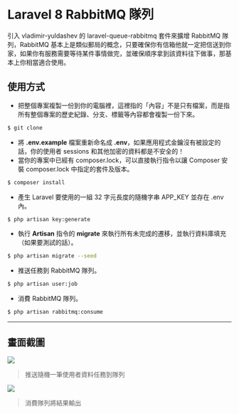 # Laravel 8 RabbitMQ 隊列

引入 vladimir-yuldashev 的 laravel-queue-rabbitmq 套件來擴增 RabbitMQ 隊列，RabbitMQ 基本上是類似郵局的概念，只要確保你有信箱他就一定把信送到你家，如果你有服務需要等待某件事情做完，並確保順序拿到該資料往下做事，那基本上你相當適合使用。

## 使用方式
- 把整個專案複製一份到你的電腦裡，這裡指的「內容」不是只有檔案，而是指所有整個專案的歷史紀錄、分支、標籤等內容都會複製一份下來。
```sh
$ git clone
```
- 將 __.env.example__ 檔案重新命名成 __.env__，如果應用程式金鑰沒有被設定的話，你的使用者 sessions 和其他加密的資料都是不安全的！
- 當你的專案中已經有 composer.lock，可以直接執行指令以讓 Composer 安裝 composer.lock 中指定的套件及版本。
```sh
$ composer install
```
- 產生 Laravel 要使用的一組 32 字元長度的隨機字串 APP_KEY 並存在 .env 內。
```sh
$ php artisan key:generate
```
- 執行 __Artisan__ 指令的 __migrate__ 來執行所有未完成的遷移，並執行資料庫填充（如果要測試的話）。
```sh
$ php artisan migrate --seed
```
- 推送任務到 RabbitMQ 隊列。
```sh
$ php artisan user:job
```
- 消費 RabbitMQ 隊列。
```sh
$ php artisan rabbitmq:consume
```

----

## 畫面截圖
![](https://i.imgur.com/gFnKFNJ.png)
> 推送隨機一筆使用者資料任務到隊列

![](https://i.imgur.com/azi8mzf.png)
> 消費隊列將結果輸出